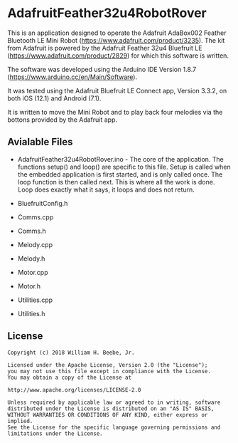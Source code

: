 # AdafruitFeather32u4RobotRover

This is an application designed to operate the Adafruit AdaBox002 Feather Bluetooth LE Mini Robot (https://www.adafruit.com/product/3235). The kit from Adafruit is powered by the Adafruit Feather 32u4 Bluefruit LE (https://www.adafruit.com/product/2829) for which this software is written.

The software was developed using the Arduino IDE Version 1.8.7 (https://www.arduino.cc/en/Main/Software).

It was tested using the Adafruit Bluefruit LE Connect app, Version 3.3.2, on both iOS (12.1) and Android (7.1).

It is written to move the Mini Robot and to play back four melodies via the bottons provided by the Adafruit app.

## Avialable Files

+ AdafruitFeather32u4RobotRover.ino - The core of the application. The functions setup() and loop() are specific to this file. Setup is called when the embedded application is first started, and is only called once. The loop function is then called next. This is where all the work is done. Loop does exactly what it says, it loops and does not return.

+ BluefruitConfig.h
+ Comms.cpp
+ Comms.h
+ Melody.cpp
+ Melody.h
+ Motor.cpp
+ Motor.h
+ Utilities.cpp
+ Utilities.h

## License

    Copyright (c) 2018 William H. Beebe, Jr.

    Licensed under the Apache License, Version 2.0 (the "License");
    you may not use this file except in compliance with the License.
    You may obtain a copy of the License at

    http://www.apache.org/licenses/LICENSE-2.0

    Unless required by applicable law or agreed to in writing, software
    distributed under the License is distributed on an "AS IS" BASIS,
    WITHOUT WARRANTIES OR CONDITIONS OF ANY KIND, either express or implied.
    See the License for the specific language governing permissions and
    limitations under the License.
